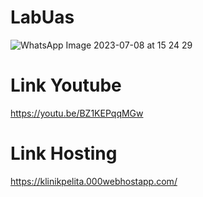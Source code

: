 # LabUas
![WhatsApp Image 2023-07-08 at 15 24 29](https://github.com/adamkennedy123/LabUas/assets/92745982/1c009330-6d71-4ab5-b217-67be0dfc3fd6)
# Link Youtube
https://youtu.be/BZ1KEPqqMGw
# Link Hosting
https://klinikpelita.000webhostapp.com/

